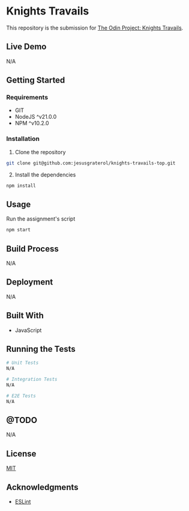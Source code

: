 # Knights Travails

This repository is the submission for [The Odin Project: Knights Travails](https://www.theodinproject.com/lessons/javascript-knights-travails).





## Live Demo

N/A





## Getting Started

### Requirements

- GIT
- NodeJS ^v21.0.0
- NPM ^v10.2.0

### Installation

1) Clone the repository
```bash
git clone git@github.com:jesusgraterol/knights-travails-top.git
```

2) Install the dependencies
```bash
npm install
```




## Usage

Run the assignment's script

```bash
npm start

```



## Build Process

N/A



## Deployment

N/A





## Built With

- JavaScript





## Running the Tests

```bash
# Unit Tests
N/A

# Integration Tests
N/A

# E2E Tests
N/A
```





## @TODO

N/A





## License

[MIT](https://choosealicense.com/licenses/mit/)





## Acknowledgments

- [ESLint](https://eslint.org/)